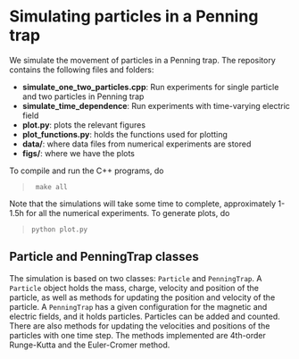 # Simulating particles in a Penning trap

We simulate the movement of particles in a Penning trap. 
The repository contains the following files and folders:

- **simulate_one_two_particles.cpp**: Run experiments for single particle and two particles in Penning trap
- **simulate_time_dependence**: Run experiments with time-varying electric field
- **plot.py**: plots the relevant figures
- **plot_functions.py**: holds the functions used for plotting
- **data/**: where data files from numerical experiments are stored
- **figs/**: where we have the plots

To compile and run the C++ programs, do

> `` make all``

Note that the simulations will take some time to complete, approximately 1-1.5h for all the numerical experiments.
To generate plots, do

> ``python plot.py``

## Particle and PenningTrap classes

The simulation is based on two classes: ``Particle`` and ``PenningTrap``. A ``Particle`` object holds the mass, charge, velocity and position of the particle, as well as methods for updating the position and velocity of the particle. A ``PenningTrap`` has a given configuration for the magnetic and electric fields, and it holds particles. Particles can be added and counted. There are also methods for updating the velocities and positions of the particles with one time step. The methods implemented are 4th-order Runge-Kutta and the Euler-Cromer method.
